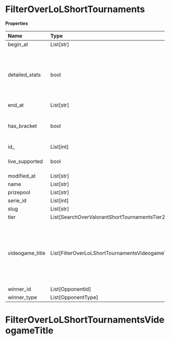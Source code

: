 # FilterOverLoLShortTournaments

**Properties**

| Name            | Type                                              | Required | Description                                                                                              |
| :-------------- | :------------------------------------------------ | :------- | :------------------------------------------------------------------------------------------------------- |
| begin_at        | List[str]                                         | ❌       |                                                                                                          |
| detailed_stats  | bool                                              | ❌       | Whether the tournament is expected to have detailed statistics available                                 |
| end_at          | List[str]                                         | ❌       |                                                                                                          |
| has_bracket     | bool                                              | ❌       | Whether the tournament has a bracket                                                                     |
| id\_            | List[int]                                         | ❌       |                                                                                                          |
| live_supported  | bool                                              | ❌       | Whether live is supported                                                                                |
| modified_at     | List[str]                                         | ❌       |                                                                                                          |
| name            | List[str]                                         | ❌       |                                                                                                          |
| prizepool       | List[str]                                         | ❌       |                                                                                                          |
| serie_id        | List[int]                                         | ❌       |                                                                                                          |
| slug            | List[str]                                         | ❌       |                                                                                                          |
| tier            | List[SearchOverValorantShortTournamentsTier2]     | ❌       |                                                                                                          |
| videogame_title | List[FilterOverLoLShortTournamentsVideogameTitle] | ❌       | A videogame title id or slug. <br/>Only for `/csgo/*`, `/codmw/*`, `/fifa/*` and `/ow/*` endpoints <br/> |
| winner_id       | List[OpponentId]                                  | ❌       |                                                                                                          |
| winner_type     | List[OpponentType]                                | ❌       |                                                                                                          |

# FilterOverLoLShortTournamentsVideogameTitle
